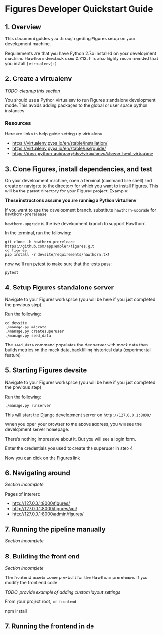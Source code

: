 
# Figures Developer Quickstart Guide

## 1. Overview

This document guides you through getting Figures setup on your development machine.

Requirements are that you have Python 2.7.x installed on your development machine. Hawthorn devstack uses 2.7.12. It is also highly recommended that you install `[virtualenv]()`

## 2. Create a virtualenv

_TODO: cleanup this section_

You should use a Python virtualenv to run Figures standalone development mode. This avoids adding packages to the global or user space python instances.

### Resources

Here are links to help guide setting up virtualenv

* https://virtualenv.pypa.io/en/stable/installation/
* https://virtualenv.pypa.io/en/stable/userguide/
* https://docs.python-guide.org/dev/virtualenvs/#lower-level-virtualenv

## 3. Clone Figures, install dependencies, and test

On your development machine, open a terminal (command line shell) and create or navigate to the directory for which you want to install Figures. This will be the parent directory for your Figures project. Example:

**These instructions assume you are running a Python virtualenv**

If you want to use the development branch, substitute `hawthorn-upgrade` for `hawthorn-prerelease`

`hawthorn-upgrade` is the live development branch to support Hawthorn.

In the terminal, run the following:

```
git clone -b hawthorn-prerelease https://github.com/appsembler/figures.git
cd figures
pip install -r devsite/requirements/hawthorn.txt
```

now we'll run [pytest](https://docs.pytest.org/) to make sure that the tests pass:

```
pytest
```


## 4. Setup Figures standalone server

Navigate to your Figures workspace (you will be here if you just completed the previous step)

Run the following:

```
cd devsite
./manage.py migrate
./manage.py createsuperuser
./manage.py seed_data
```

The `seed_data` command populates the dev server with mock data then builds metrics on the mock data, backfilling historical data (experimental feature)

## 5. Starting Figures devsite

Navigate to your Figures workspace (you will be here if you just completed the previous step)

Run the following:

```
./manage.py runserver
```

This will start the Django development server on `http://127.0.0.1:8000/`

When you open your browser to the above address, you will see the development server homepage.

There's nothing impressive about it. But you will see a login form.

Enter the credentials you used to create the superuser in step 4

Now you can click on the Figures link 


## 6. Navigating around

_Section incomplete_

Pages of interest:

* http://127.0.0.1:8000/figures/
* http://127.0.0.1:8000/figures/api/
* http://127.0.0.1:8000/admin/figures/

## 7. Running the pipeline manually

_Section incomplete_


## 8. Building the front end

_Section incomplete_

The frontend assets come pre-built for the Hawthorn prerelease. If you modify the front end code


_TODO: provide example of adding custom layout settings_


From your project root, `cd frontend`

npm install


## 7. Running the frontend in de



